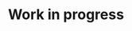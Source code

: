 ---
title: Work in progress
cms_exclude: true

# Optional header image (relative to `static/media/` folder).
banner:
  caption: ''
  image: ''
---